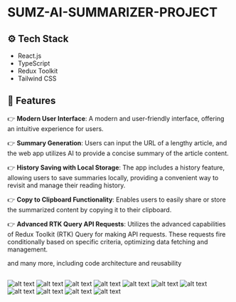 # SUMZ-AI-SUMMARIZER-PROJECT

## <a name="tech-stack">⚙️ Tech Stack</a>

- React.js
- TypeScript
- Redux Toolkit
- Tailwind CSS

## <a name="features">🔋 Features</a>

👉 **Modern User Interface**: A modern and user-friendly interface, offering an intuitive experience for users.

👉 **Summary Generation**: Users can input the URL of a lengthy article, and the web app utilizes AI to provide a concise summary of the article content.

👉 **History Saving with Local Storage**: The app includes a history feature, allowing users to save summaries locally, providing a convenient way to revisit and manage their reading history.

👉 **Copy to Clipboard Functionality**: Enables users to easily share or store the summarized content by copying it to their clipboard.

👉 **Advanced RTK Query API Requests**: Utilizes the advanced capabilities of Redux Toolkit (RTK) Query for making API requests. These requests fire conditionally based on specific criteria, optimizing data fetching and management.

and many more, including code architecture and reusability 

##

![alt text](1-Xnip2024-05-14_22-57-12.jpg)
![alt text](2-Xnip2024-05-14_23-00-39.jpg)
![alt text](3-Xnip2024-05-14_23-00-54.jpg)
![alt text](4-Xnip2024-05-14_23-01-00.jpg)
![alt text](5-Xnip2024-05-14_23-01-23.jpg)
![alt text](6-Xnip2024-05-14_23-01-41.jpg)
![alt text](7-Xnip2024-05-14_23-01-46.jpg)
![alt text](8-Xnip2024-05-14_23-03-14.jpg)
![alt text](9-Xnip2024-05-14_23-03-26.jpg)
![alt text](10-Xnip2024-05-14_23-04-36.jpg)
![alt text](11-Xnip2024-05-14_23-04-43.jpg)
